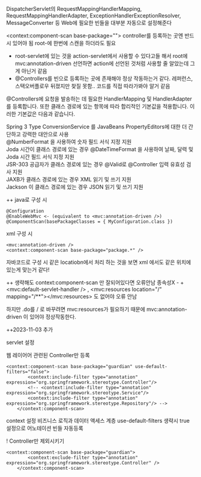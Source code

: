 DispatcherServlet의 RequestMappingHandlerMapping, RequestMappingHandlerAdapter, ExceptionHandlerExceptionResolver, MessageConverter 등 Web에 필요한 빈들을 대부분 자동으로 설정해준다

 <context:component-scan base-package="">  controller를 등록하는 곳엔 반드시 있어야 됨 root-에 한번에 스캔을 하더라도 필요    
 - root-servlet에 있는 것을 action-servlet에서 사용할 수 있다고들 해서 root에 mvc:annotation-driven 선언하면 action에 선언된 것처럼 사용할 줄 알았는데 그게 아닌거 같음   
 - @Controllers를 빈으로 등록하는 곳에 존재해야 정상 작동하는거 같다. 레퍼런스, 스택오버플로우 뒤졌지만 찾질 못함.. 코드를 직접 따라가봐야 알거 같음    
 
 


@Controllers에 요청을 발송하는 데 필요한 HandlerMapping 및 HandlerAdapter를 등록합니다. 또한 클래스 경로에 있는 항목에 따라 합리적인 기본값을 적용합니다. 이러한 기본값은 다음과 같습니다.


Spring 3 Type ConversionService 를 JavaBeans PropertyEditors에 대한 더 간단하고 강력한 대안으로 사용   
@NumberFormat 을 사용하여 숫자 필드 서식 지정 지원   
Joda 시간이 클래스 경로에 있는 경우 @DateTimeFormat 을 사용하여 날짜, 달력 및 Joda 시간 필드 서식 지정 지원   
JSR-303 공급자가 클래스 경로에 있는 경우 @Valid로 @Controller 입력 유효성 검사 지원   
JAXB가 클래스 경로에 있는 경우 XML 읽기 및 쓰기 지원    
Jackson 이 클래스 경로에 있는 경우 JSON 읽기 및 쓰기 지원   



++
java로 구성 시 
```
@Configuration
@EnableWebMvc <- (equivalent to <mvc:annotation-driven />)
@ComponentScan(basePackageClasses = { MyConfiguration.class })
```

xml 구성 시 
```
<mvc:annotation-driven />
<context:component-scan base-package="package.*" />
```
자바코드로 구성 시 같은 locatiobn에서 처리 하는 것을 보면 xml 에서도 같은 위치에 있는게 맞는거 같다!


++ 생략해도 
context:component-scan 만 잘되어있다면 오류안남  종속성X - + <mvc:default-servlet-handler /> ,  <mvc:resources location="/" mapping="/**"></mvc:resources> 도 없어야 오류 안남

하지만 .do를 / 로 바꾸려면 mvc:resources가 필요하기 때문에 mvc:annotation-driven 이 있어야 정상작동한다.





++2023-11-03 추가 

servlet 설정  

웹 레이어어 관련된 Controller만 등록
```
<context:component-scan base-package="guardian" use-default-filters="false">
		<context:include-filter type="annotation" expression="org.springframework.stereotype.Controller"/>
		<!-- <context:include-filter type="annotation" expression="org.springframework.stereotype.Service"/>
		<context:include-filter type="annotation" expression="org.springframework.stereotype.Repository"/> -->
	</context:component-scan>
```

context 설정
비즈니스 로직과 데이터 액세스 계층 
use-default-filters 생략시 true 설정으로 어노테이션 빈들 자동등록 

! Controller만 제외시키기 

```
<context:component-scan base-package="guardian">
		<context:exclude-filter type="annotation"	expression="org.springframework.stereotype.Controller" />
	</context:component-scan>
```
